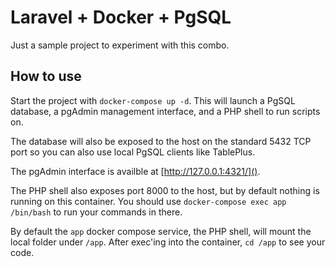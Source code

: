 # Laravel + Docker + PgSQL

Just a sample project to experiment with this combo.

## How to use

Start the project with `docker-compose up -d`. This will launch a PgSQL database, a pgAdmin management interface, and a PHP shell to run scripts on.

The database will also be exposed to the host on the standard 5432 TCP port so you can also use local PgSQL clients like TablePlus.

The pgAdmin interface is availble at [http://127.0.0.1:4321/]().

The PHP shell also exposes port 8000 to the host, but by default nothing is running on this container. You should use `docker-compose exec app /bin/bash` to run your commands in there.

By default the `app` docker compose service, the PHP shell, will mount the local folder under `/app`. After exec'ing into the container, `cd /app` to see your code.
